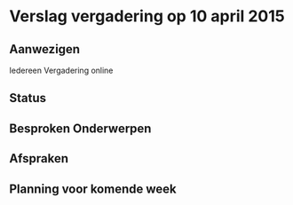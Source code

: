 # Verslag vergadering op 10 april 2015

## Aanwezigen
Iedereen
Vergadering online

## Status

## Besproken Onderwerpen

## Afspraken

## Planning voor komende week